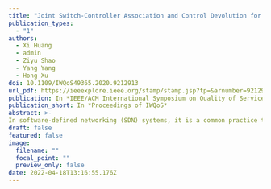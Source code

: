 ```yaml
---
title: "Joint Switch-Controller Association and Control Devolution for SDN Systems: An Integration of Online Control and Online Learning"
publication_types:
  - "1"
authors:
  - Xi Huang
  - admin
  - Ziyu Shao
  - Yang Yang
  - Hong Xu
doi: 10.1109/IWQoS49365.2020.9212913
url_pdf: https://ieeexplore.ieee.org/stamp/stamp.jsp?tp=&arnumber=9212913
publication: In *IEEE/ACM International Symposium on Quality of Service*
publication_short: In *Proceedings of IWQoS*
abstract: >-
In software-defined networking (SDN) systems, it is a common practice to adopt a multi-controller design and control devolution techniques to improve the performance of the control plane. However, in such systems the decision making for joint switch-controller association and control devolution often involves various uncertainties, e.g., the temporal variations of controller accessibility, and computation and communication costs of switches. In practice, statistics of such uncertainties are unattainable and need to be learned in an online fashion, calling for an integrated design of learning and control. In this paper, we formulate a stochastic network optimization problem that aims to minimize time-average system costs and ensure queue stability. By transforming the problem into a combinatorial multi-armed bandit problem with long-term stability constraints, we adopt bandit learning methods and optimal control techniques to handle the exploration-exploitation tradeoff and long-term stability constraints, respectively. Through an integrated design of online learning and online control, we propose an effective Learning-Aided Switch-Controller Association and Control Devolution (LASAC) scheme. Our theoretical analysis and simulation results show that LASAC achieves a tunable tradeoff between queue stability and system cost reduction with a sublinear regret bound over a finite time horizon.
draft: false
featured: false
image:
  filename: ""
  focal_point: ""
  preview_only: false
date: 2022-04-18T13:16:55.176Z
---
```

